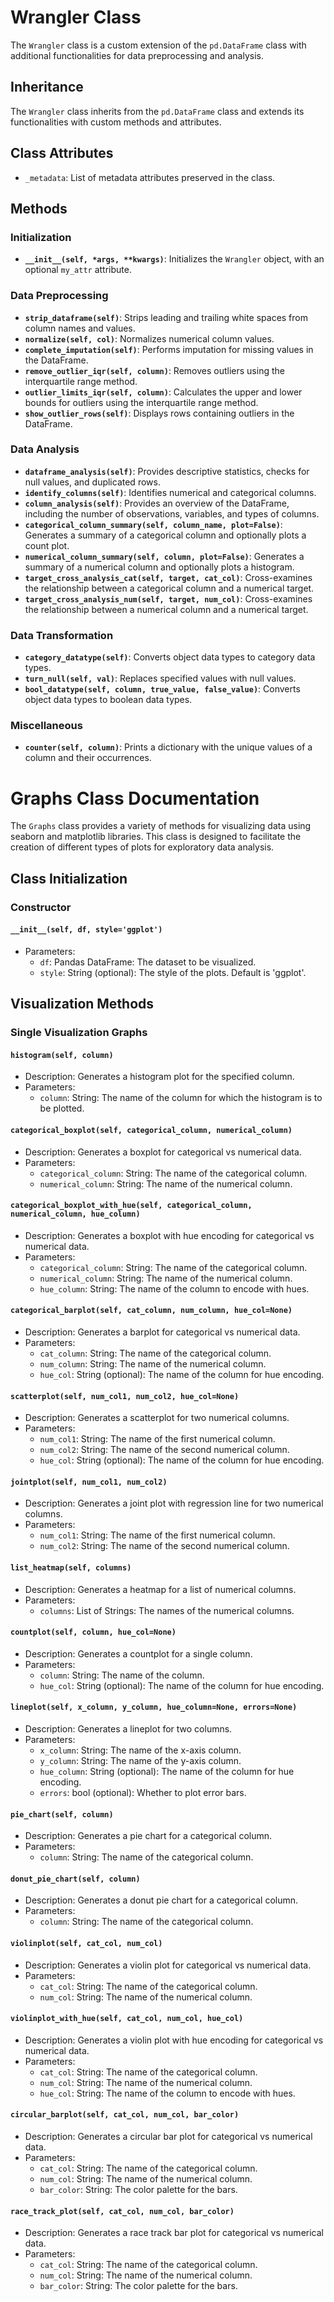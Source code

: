 # Wrangler Class

The `Wrangler` class is a custom extension of the `pd.DataFrame` class with additional functionalities for data preprocessing and analysis.

## Inheritance

The `Wrangler` class inherits from the `pd.DataFrame` class and extends its functionalities with custom methods and attributes.

## Class Attributes

- `_metadata`: List of metadata attributes preserved in the class.

## Methods

### Initialization

- **`__init__(self, *args, **kwargs)`**: Initializes the `Wrangler` object, with an optional `my_attr` attribute.

### Data Preprocessing

- **`strip_dataframe(self)`**: Strips leading and trailing white spaces from column names and values.
- **`normalize(self, col)`**: Normalizes numerical column values.
- **`complete_imputation(self)`**: Performs imputation for missing values in the DataFrame.
- **`remove_outlier_iqr(self, column)`**: Removes outliers using the interquartile range method.
- **`outlier_limits_iqr(self, column)`**: Calculates the upper and lower bounds for outliers using the interquartile range method.
- **`show_outlier_rows(self)`**: Displays rows containing outliers in the DataFrame.

### Data Analysis

- **`dataframe_analysis(self)`**: Provides descriptive statistics, checks for null values, and duplicated rows.
- **`identify_columns(self)`**: Identifies numerical and categorical columns.
- **`column_analysis(self)`**: Provides an overview of the DataFrame, including the number of observations, variables, and types of columns.
- **`categorical_column_summary(self, column_name, plot=False)`**: Generates a summary of a categorical column and optionally plots a count plot.
- **`numerical_column_summary(self, column, plot=False)`**: Generates a summary of a numerical column and optionally plots a histogram.
- **`target_cross_analysis_cat(self, target, cat_col)`**: Cross-examines the relationship between a categorical column and a numerical target.
- **`target_cross_analysis_num(self, target, num_col)`**: Cross-examines the relationship between a numerical column and a numerical target.

### Data Transformation

- **`category_datatype(self)`**: Converts object data types to category data types.
- **`turn_null(self, val)`**: Replaces specified values with null values.
- **`bool_datatype(self, column, true_value, false_value)`**: Converts object data types to boolean data types.

### Miscellaneous

- **`counter(self, column)`**: Prints a dictionary with the unique values of a column and their occurrences.

# Graphs Class Documentation

The `Graphs` class provides a variety of methods for visualizing data using seaborn and matplotlib libraries. This class is designed to facilitate the creation of different types of plots for exploratory data analysis.

## Class Initialization

### Constructor

#### `__init__(self, df, style='ggplot')`

- Parameters:
  - `df`: Pandas DataFrame: The dataset to be visualized.
  - `style`: String (optional): The style of the plots. Default is 'ggplot'.

## Visualization Methods

### Single Visualization Graphs

#### `histogram(self, column)`

- Description: Generates a histogram plot for the specified column.
- Parameters:
  - `column`: String: The name of the column for which the histogram is to be plotted.

#### `categorical_boxplot(self, categorical_column, numerical_column)`

- Description: Generates a boxplot for categorical vs numerical data.
- Parameters:
  - `categorical_column`: String: The name of the categorical column.
  - `numerical_column`: String: The name of the numerical column.

#### `categorical_boxplot_with_hue(self, categorical_column, numerical_column, hue_column)`

- Description: Generates a boxplot with hue encoding for categorical vs numerical data.
- Parameters:
  - `categorical_column`: String: The name of the categorical column.
  - `numerical_column`: String: The name of the numerical column.
  - `hue_column`: String: The name of the column to encode with hues.

#### `categorical_barplot(self, cat_column, num_column, hue_col=None)`

- Description: Generates a barplot for categorical vs numerical data.
- Parameters:
  - `cat_column`: String: The name of the categorical column.
  - `num_column`: String: The name of the numerical column.
  - `hue_col`: String (optional): The name of the column for hue encoding.

#### `scatterplot(self, num_col1, num_col2, hue_col=None)`

- Description: Generates a scatterplot for two numerical columns.
- Parameters:
  - `num_col1`: String: The name of the first numerical column.
  - `num_col2`: String: The name of the second numerical column.
  - `hue_col`: String (optional): The name of the column for hue encoding.

#### `jointplot(self, num_col1, num_col2)`

- Description: Generates a joint plot with regression line for two numerical columns.
- Parameters:
  - `num_col1`: String: The name of the first numerical column.
  - `num_col2`: String: The name of the second numerical column.

#### `list_heatmap(self, columns)`

- Description: Generates a heatmap for a list of numerical columns.
- Parameters:
  - `columns`: List of Strings: The names of the numerical columns.

#### `countplot(self, column, hue_col=None)`

- Description: Generates a countplot for a single column.
- Parameters:
  - `column`: String: The name of the column.
  - `hue_col`: String (optional): The name of the column for hue encoding.

#### `lineplot(self, x_column, y_column, hue_column=None, errors=None)`

- Description: Generates a lineplot for two columns.
- Parameters:
  - `x_column`: String: The name of the x-axis column.
  - `y_column`: String: The name of the y-axis column.
  - `hue_column`: String (optional): The name of the column for hue encoding.
  - `errors`: bool (optional): Whether to plot error bars.

#### `pie_chart(self, column)`

- Description: Generates a pie chart for a categorical column.
- Parameters:
  - `column`: String: The name of the categorical column.

#### `donut_pie_chart(self, column)`

- Description: Generates a donut pie chart for a categorical column.
- Parameters:
  - `column`: String: The name of the categorical column.

#### `violinplot(self, cat_col, num_col)`

- Description: Generates a violin plot for categorical vs numerical data.
- Parameters:
  - `cat_col`: String: The name of the categorical column.
  - `num_col`: String: The name of the numerical column.

#### `violinplot_with_hue(self, cat_col, num_col, hue_col)`

- Description: Generates a violin plot with hue encoding for categorical vs numerical data.
- Parameters:
  - `cat_col`: String: The name of the categorical column.
  - `num_col`: String: The name of the numerical column.
  - `hue_col`: String: The name of the column to encode with hues.

#### `circular_barplot(self, cat_col, num_col, bar_color)`

- Description: Generates a circular bar plot for categorical vs numerical data.
- Parameters:
  - `cat_col`: String: The name of the categorical column.
  - `num_col`: String: The name of the numerical column.
  - `bar_color`: String: The color palette for the bars.

#### `race_track_plot(self, cat_col, num_col, bar_color)`

- Description: Generates a race track bar plot for categorical vs numerical data.
- Parameters:
  - `cat_col`: String: The name of the categorical column.
  - `num_col`: String: The name of the numerical column.
  - `bar_color`: String: The color palette for the bars.

